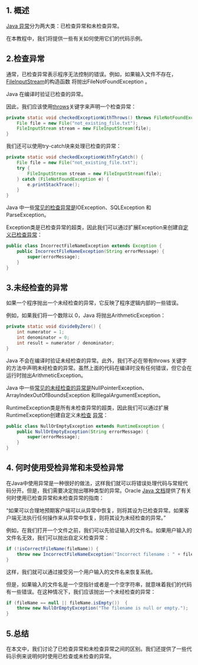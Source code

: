 ## 1. 概述

[Java 异常](https://www.baeldung.com/java-exceptions)分为两大类：已检查异常和未检查异常。

在本教程中，我们将提供一些有关如何使用它们的代码示例。

## 2.检查异常

通常，已检查异常表示程序无法控制的错误。例如，如果输入文件不存在，[FileInputStream](https://docs.oracle.com/en/java/javase/11/docs/api/java.base/java/io/FileInputStream.html#(java.io.File))的构造函数 将抛出FileNotFoundException 。

Java 在编译时验证已检查的异常。

因此，我们应该使用[throws](https://www.baeldung.com/java-throw-throws)关键字来声明一个检查异常：

```java
private static void checkedExceptionWithThrows() throws FileNotFoundException {
    File file = new File("not_existing_file.txt");
    FileInputStream stream = new FileInputStream(file);
}
```

我们还可以使用try-catch块来处理已检查的异常：

```java
private static void checkedExceptionWithTryCatch() {
    File file = new File("not_existing_file.txt");
    try {
        FileInputStream stream = new FileInputStream(file);
    } catch (FileNotFoundException e) {
        e.printStackTrace();
    }
}
```

Java 中一些[常见的检查异常是](https://www.baeldung.com/java-common-exceptions)IOException、SQLException 和ParseException。

Exception类是已检查异常的超类，因此我们可以通过扩展Exception来创建自[定义](https://docs.oracle.com/en/java/javase/11/docs/api/java.base/java/lang/Exception.html)[已检查异常](https://www.baeldung.com/java-new-custom-exception)：

```java
public class IncorrectFileNameException extends Exception {
    public IncorrectFileNameException(String errorMessage) {
        super(errorMessage);
    }
}

```

## 3.未经检查的异常

如果一个程序抛出一个未经检查的异常，它反映了程序逻辑内部的一些错误。

例如，如果我们将一个数除以 0，Java 将抛出ArithmeticException：

```java
private static void divideByZero() {
    int numerator = 1;
    int denominator = 0;
    int result = numerator / denominator;
}

```

Java 不会在编译时验证未经检查的异常。此外，我们不必在带有throws 关键字的方法中声明未经检查的异常。虽然上面的代码在编译时没有任何错误，但它会在运行时抛出ArithmeticException。

Java 中一些[常见的未经检查的异常是](https://www.baeldung.com/java-common-exceptions)NullPointerException、ArrayIndexOutOfBoundsException 和IllegalArgumentException。

RuntimeException类是所有未检查异常的超类，因此我们可以通过扩展RuntimeException创建自定义未[检查](https://docs.oracle.com/en/java/javase/11/docs/api/java.base/java/lang/RuntimeException.html) [异常](https://www.baeldung.com/java-new-custom-exception)：

```java
public class NullOrEmptyException extends RuntimeException {
    public NullOrEmptyException(String errorMessage) {
        super(errorMessage);
    }
}
```

## 4. 何时使用受检异常和未受检异常

在Java中使用异常是一种很好的做法，这样我们就可以将错误处理代码与常规代码分开。但是，我们需要决定抛出哪种类型的异常。Oracle [Java 文档](https://docs.oracle.com/javase/tutorial/essential/exceptions/runtime.html)提供了有关何时使用已检查异常和未检查异常的指南：

“如果可以合理地预期客户端可以从异常中恢复，则将其设为已检查异常。如果客户端无法执行任何操作来从异常中恢复，则将其设为未经检查的异常。”

例如，在我们打开一个文件之前，我们可以先验证输入的文件名。如果用户输入的文件名无效，我们可以抛出自定义检查异常：

```java
if (!isCorrectFileName(fileName)) {
    throw new IncorrectFileNameException("Incorrect filename : " + fileName );
}

```

这样，我们就可以通过接受另一个用户输入的文件名来恢复系统。

但是，如果输入的文件名是一个空指针或者是一个空字符串，就意味着我们的代码有一些错误。在这种情况下，我们应该抛出一个未经检查的异常：

```java
if (fileName == null || fileName.isEmpty())  {
    throw new NullOrEmptyException("The filename is null or empty.");
}

```

## 5.总结

在本文中，我们讨论了已检查异常和未检查异常之间的区别。我们还提供了一些代码示例来说明何时使用已检查或未检查的异常。